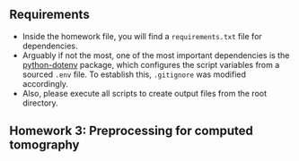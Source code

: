 ## Requirements
* Inside the homework file, you will find a `requirements.txt` file for dependencies.
* Arguably if not the most, one of the most important dependencies is the [python-dotenv]("https://pypi.org/project/python-dotenv/") package, which configures the script variables from a sourced `.env` file. To establish this, `.gitignore` was modified accordingly.
* Also, please execute all scripts to create output files from the root directory.

## Homework 3: Preprocessing for computed tomography
